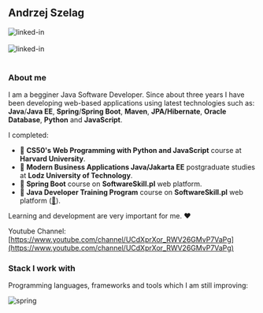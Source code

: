 ## Andrzej Szelag
[<img align="left" alt="linked-in" src="https://img.shields.io/badge/linkedin-%230077B5.svg?&style=for-the-badge&logo=linkedin&logoColor=white" />](https://www.linkedin.com/in/andrzej-szel%C4%85g-91460b257)
<br><br>
[<img align="left" alt="linked-in" src="https://img.shields.io/badge/linkedin-%230077B5.svg?&style=for-the-badge&logo=linkedin&logoColor=white" />](https://www.linkedin.com/in/andrzej-szel%C4%85g-91460b257)
<br><br>

### About me

I am a begginer Java Software Developer. Since about three years I have been developing web-based applications using latest technologies such as: __Java__/__Java EE__, __Spring__/__Spring Boot__, __Maven__, __JPA/Hibernate__, __Oracle Database__, __Python__ and __JavaScript__.

I completed:
* 💎 **CS50's Web Programming with Python and JavaScript** course at **Harvard University**.
* 💎 **Modern Business Applications Java/Jakarta EE** postgraduate studies at **Lodz University of Technology**.
* 💎 **Spring Boot** course on **SoftwareSkill.pl** web platform.
* 💎 **Java Developer Training Program** course on **SoftwareSkill.pl** web platform ([🚀](https://softwareskill.pl/program/java-developer)).

Learning and development are very important for me. ❤️

Youtube Channel: [https://www.youtube.com/channel/UCdXprXor_RWV26GMvP7VaPg](https://www.youtube.com/channel/UCdXprXor_RWV26GMvP7VaPg)

### Stack I work with

Programming languages, frameworks and tools which I am still improving:

<img align="left" alt="spring" src="https://img.shields.io/badge/spring%20-%236DB33F.svg?&style=for-the-badge&logo=spring&logoColor=white" />
